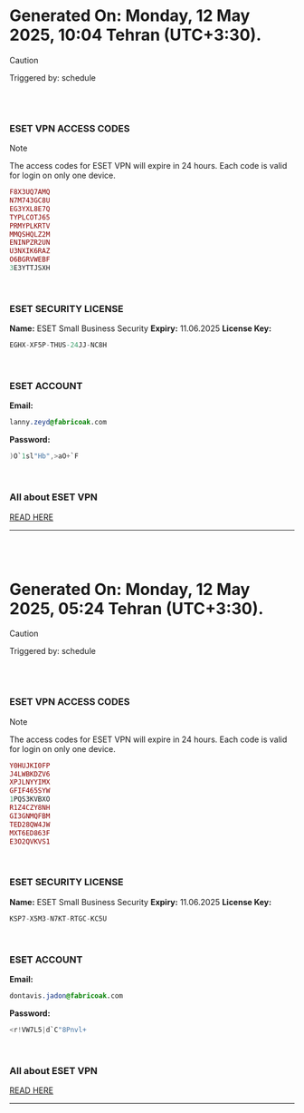 # Generated On: Monday, 12 May 2025, 10:04 Tehran (UTC+3:30).

> [!CAUTION]
> Triggered by: schedule

<br><br>

### ESET VPN ACCESS CODES

> [!NOTE]
> The access codes for ESET VPN will expire in 24 hours.
> Each code is valid for login on only one device.

```ruby
F8X3UQ7AMQ
N7M743GC8U
EG3YXL8E7Q
TYPLCOTJ65
PRMYPLKRTV
MMQSHQLZ2M
ENINPZR2UN
U3NXIK6RAZ
O6BGRVWEBF
3E3YTTJSXH
```

<br>

### ESET SECURITY LICENSE

**Name:** ESET Small Business Security
**Expiry:** 11.06.2025
**License Key:**

```POV-Ray SDL
EGHX-XF5P-THUS-24JJ-NC8H
```

<br>

### ESET ACCOUNT

**Email:**

```CSS
lanny.zeyd@fabricoak.com
```

**Password:**

```POV-Ray SDL
)O`1sl"Hb",>aO+`F
```

<br>

### All about ESET VPN

[READ HERE](https://t.me/F_NiREvil/2113)

---

<br><br>

# Generated On: Monday, 12 May 2025, 05:24 Tehran (UTC+3:30).

> [!CAUTION]
> Triggered by: schedule

<br><br>

### ESET VPN ACCESS CODES

> [!NOTE]
> The access codes for ESET VPN will expire in 24 hours.
> Each code is valid for login on only one device.

```ruby
Y0HUJKI0FP
J4LWBKDZV6
XPJLNYYIMX
GFIF465SYW
1PQS3KVBXO
R1Z4CZY8NH
GI3GNMQFBM
TED28QW4JW
MXT6ED863F
E3O2QVKVS1
```

<br>

### ESET SECURITY LICENSE

**Name:** ESET Small Business Security
**Expiry:** 11.06.2025
**License Key:**

```POV-Ray SDL
KSP7-X5M3-N7KT-RTGC-KC5U
```

<br>

### ESET ACCOUNT

**Email:**

```CSS
dontavis.jadon@fabricoak.com
```

**Password:**

```POV-Ray SDL
<r!VW7L5|d`C"8Pnvl+
```

<br>

### All about ESET VPN

[READ HERE](https://t.me/F_NiREvil/2113)

---

<br><br>

